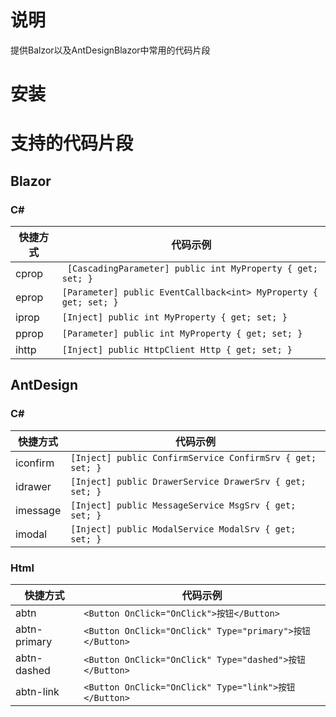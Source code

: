 # 说明

提供Balzor以及AntDesignBlazor中常用的代码片段

# 安装

# 支持的代码片段

## Blazor

### C#
|快捷方式|代码示例|
|----|----|
|cprop  | ``` [CascadingParameter] public int MyProperty { get; set; }``` |
|eprop  | ```[Parameter] public EventCallback<int> MyProperty { get; set; }``` |
|iprop  | ```[Inject] public int MyProperty { get; set; }``` |
|pprop  | ```[Parameter] public int MyProperty { get; set; }``` |
| ihttp | ```[Inject] public HttpClient Http { get; set; }``` |

## AntDesign

### C#

|快捷方式|代码示例|
|----|----|
|iconfirm  | ```[Inject] public ConfirmService ConfirmSrv { get; set; }``` |
| idrawer | ```[Inject] public DrawerService DrawerSrv { get; set; }``` |
| imessage | ```[Inject] public MessageService MsgSrv { get; set; }``` |
| imodal| ```[Inject] public ModalService ModalSrv { get; set; }``` |

### Html

|快捷方式|代码示例|
|----|----|
| abtn | ```<Button OnClick="OnClick">按钮</Button>``` |
| abtn-primary | ```<Button OnClick="OnClick" Type="primary">按钮</Button>``` |
| abtn-dashed | ```<Button OnClick="OnClick" Type="dashed">按钮</Button>``` |
| abtn-link | ```<Button OnClick="OnClick" Type="link">按钮</Button>``` |

